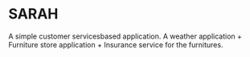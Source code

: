 # SARAH
A simple customer servicesbased application. A weather application + Furniture store application + Insurance service for the furnitures.
